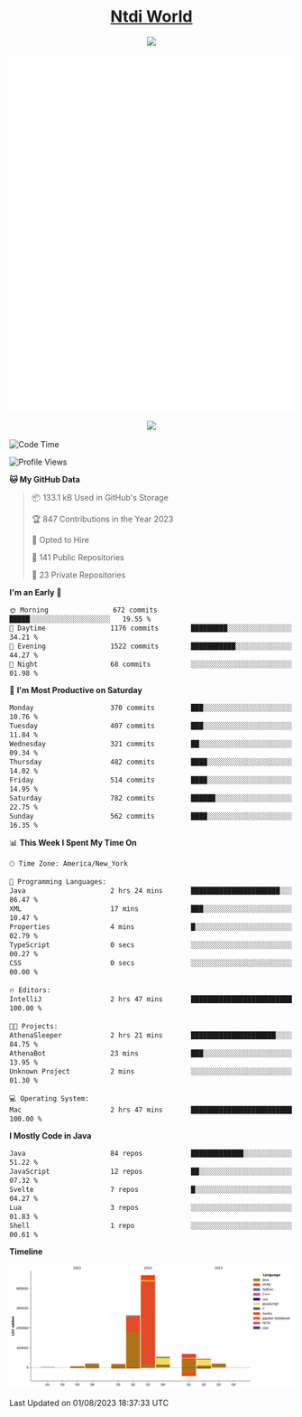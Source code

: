 <h1 align="center"><a href="https://www.ntdi.world">Ntdi World</a></h1>
<p align="center">
  <a href="https://github.com/n-tdi"><img src="https://readme-typing-svg.herokuapp.com?lines=FullStack+Developer;Web+Developer;Open-Source+Enthusiast;Java+Developer;Spigot-API%20Developer;&center=true&width=500&height=50"></a>
</p>

<div align="center">
  <img src="/github-metrics.svg"></img>
  
  <img src="https://komarev.com/ghpvc/?username=n-tdi&color=green"></img>
</div>

<!-- May use later.. idk -->
<!-- <a href="http://www.github.com/n-tdi"><img src="https://github-readme-stats.vercel.app/api?username=n-tdi&show_icons=true&hide=&count_private=true&title_color=0891b2&text_color=ffffff&icon_color=0891b2&bg_color=1c1917&hide_border=true&show_icons=true" alt="n-tdi's GitHub stats" /></a> -->

<!--START_SECTION:waka-->
![Code Time](http://img.shields.io/badge/Code%20Time-289%20hrs%2045%20mins-blue)

![Profile Views](http://img.shields.io/badge/Profile%20Views-5-blue)

**🐱 My GitHub Data** 

> 📦 133.1 kB Used in GitHub's Storage 
 > 
> 🏆 847 Contributions in the Year 2023
 > 
> 💼 Opted to Hire
 > 
> 📜 141 Public Repositories 
 > 
> 🔑 23 Private Repositories 
 > 
**I'm an Early 🐤** 

```text
🌞 Morning                672 commits         █████░░░░░░░░░░░░░░░░░░░░   19.55 % 
🌆 Daytime                1176 commits        █████████░░░░░░░░░░░░░░░░   34.21 % 
🌃 Evening                1522 commits        ███████████░░░░░░░░░░░░░░   44.27 % 
🌙 Night                  68 commits          ░░░░░░░░░░░░░░░░░░░░░░░░░   01.98 % 
```
📅 **I'm Most Productive on Saturday** 

```text
Monday                   370 commits         ███░░░░░░░░░░░░░░░░░░░░░░   10.76 % 
Tuesday                  407 commits         ███░░░░░░░░░░░░░░░░░░░░░░   11.84 % 
Wednesday                321 commits         ██░░░░░░░░░░░░░░░░░░░░░░░   09.34 % 
Thursday                 482 commits         ████░░░░░░░░░░░░░░░░░░░░░   14.02 % 
Friday                   514 commits         ████░░░░░░░░░░░░░░░░░░░░░   14.95 % 
Saturday                 782 commits         ██████░░░░░░░░░░░░░░░░░░░   22.75 % 
Sunday                   562 commits         ████░░░░░░░░░░░░░░░░░░░░░   16.35 % 
```


📊 **This Week I Spent My Time On** 

```text
🕑︎ Time Zone: America/New_York

💬 Programming Languages: 
Java                     2 hrs 24 mins       ██████████████████████░░░   86.47 % 
XML                      17 mins             ███░░░░░░░░░░░░░░░░░░░░░░   10.47 % 
Properties               4 mins              █░░░░░░░░░░░░░░░░░░░░░░░░   02.79 % 
TypeScript               0 secs              ░░░░░░░░░░░░░░░░░░░░░░░░░   00.27 % 
CSS                      0 secs              ░░░░░░░░░░░░░░░░░░░░░░░░░   00.00 % 

🔥 Editors: 
IntelliJ                 2 hrs 47 mins       █████████████████████████   100.00 % 

🐱‍💻 Projects: 
AthenaSleeper            2 hrs 21 mins       █████████████████████░░░░   84.75 % 
AthenaBot                23 mins             ███░░░░░░░░░░░░░░░░░░░░░░   13.95 % 
Unknown Project          2 mins              ░░░░░░░░░░░░░░░░░░░░░░░░░   01.30 % 

💻 Operating System: 
Mac                      2 hrs 47 mins       █████████████████████████   100.00 % 
```

**I Mostly Code in Java** 

```text
Java                     84 repos            █████████████░░░░░░░░░░░░   51.22 % 
JavaScript               12 repos            ██░░░░░░░░░░░░░░░░░░░░░░░   07.32 % 
Svelte                   7 repos             █░░░░░░░░░░░░░░░░░░░░░░░░   04.27 % 
Lua                      3 repos             ░░░░░░░░░░░░░░░░░░░░░░░░░   01.83 % 
Shell                    1 repo              ░░░░░░░░░░░░░░░░░░░░░░░░░   00.61 % 
```



**Timeline**

![Lines of Code chart](https://raw.githubusercontent.com/n-tdi/n-tdi/main/assets/bar_graph.png)


 Last Updated on 01/08/2023 18:37:33 UTC
<!--END_SECTION:waka-->
